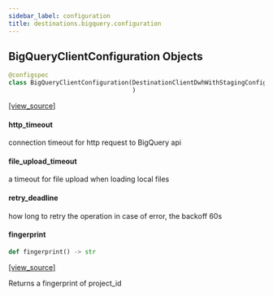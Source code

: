 ```yaml
---
sidebar_label: configuration
title: destinations.bigquery.configuration
---
```


## BigQueryClientConfiguration Objects

```python
@configspec
class BigQueryClientConfiguration(DestinationClientDwhWithStagingConfiguration
                                  )
```

[[view_source]](https://github.com/dlt-hub/dlt/blob/30d0f64fb2cdbacc2e88fdb304371650f417e1f0/dlt/destinations/bigquery/configuration.py#L12)

#### http\_timeout

connection timeout for http request to BigQuery api

#### file\_upload\_timeout

a timeout for file upload when loading local files

#### retry\_deadline

how long to retry the operation in case of error, the backoff 60s

#### fingerprint

```python
def fingerprint() -> str
```

[[view_source]](https://github.com/dlt-hub/dlt/blob/30d0f64fb2cdbacc2e88fdb304371650f417e1f0/dlt/destinations/bigquery/configuration.py#L31)

Returns a fingerprint of project_id

